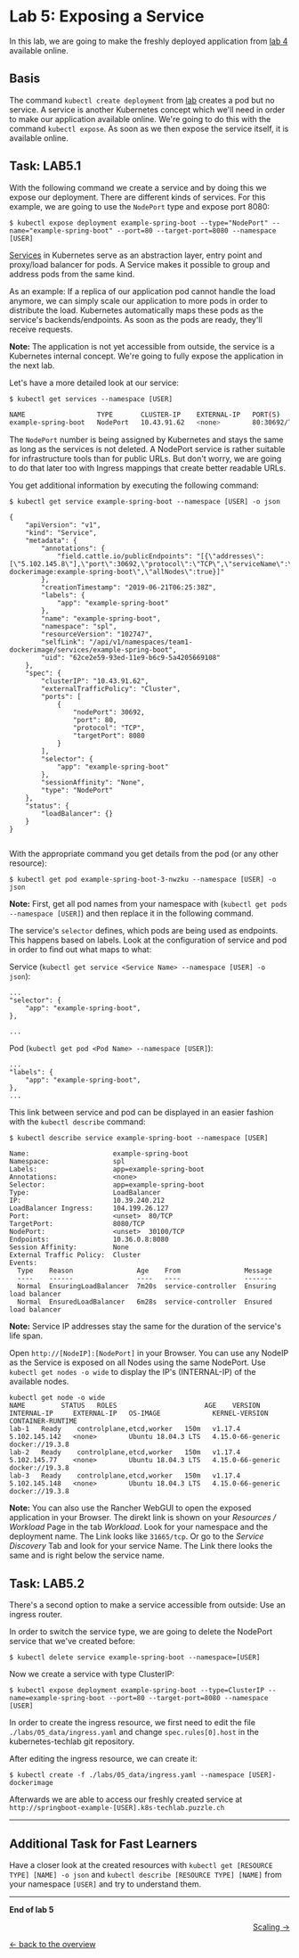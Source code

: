 # Lab 5: Exposing a Service

In this lab, we are going to make the freshly deployed application from [lab 4](04_deploy_dockerimage.md) available online.


## Basis

The command `kubectl create deployment` from [lab](04_deploy_dockerimage.md) creates a pod but no service. A service is another Kubernetes concept which we'll need in order to make our application available online. We're going to do this with the command `kubectl expose`. As soon as we then expose the service itself, it is available online.

## Task: LAB5.1

With the following command we create a service and by doing this we expose our deployment. There are different kinds of services. For this example, we are going to use the `NodePort` type and expose port 8080:

```
$ kubectl expose deployment example-spring-boot --type="NodePort" --name="example-spring-boot" --port=80 --target-port=8080 --namespace [USER]
```

[Services](https://kubernetes.io/docs/concepts/services-networking/service/) in Kubernetes serve as an abstraction layer, entry point and proxy/load balancer for pods. A Service makes it possible to group and address pods from the same kind.

As an example: If a replica of our application pod cannot handle the load anymore, we can simply scale our application to more pods in order to distribute the load. Kubernetes automatically maps these pods as the service's backends/endpoints. As soon as the pods are ready, they'll receive requests.

**Note:** The application is not yet accessible from outside, the service is a Kubernetes internal concept. We're going to fully expose the application in the next lab.

Let's have a more detailed look at our service:

```
$ kubectl get services --namespace [USER]
```

```bash
NAME                  TYPE       CLUSTER-IP    EXTERNAL-IP   PORT(S)        AGE
example-spring-boot   NodePort   10.43.91.62   <none>        80:30692/TCP  
```

The `NodePort` number is being assigned by Kubernetes and stays the same as long as the services is not deleted. A NodePort service is rather suitable for infrastructure tools than for public URLs. But don't worry, we are going to do that later too with Ingress mappings that create better readable URLs.

You get additional information by executing the following command:

```
$ kubectl get service example-spring-boot --namespace [USER] -o json
```

```
{
    "apiVersion": "v1",
    "kind": "Service",
    "metadata": {
        "annotations": {
            "field.cattle.io/publicEndpoints": "[{\"addresses\":[\"5.102.145.8\"],\"port\":30692,\"protocol\":\"TCP\",\"serviceName\":\"team1-dockerimage:example-spring-boot\",\"allNodes\":true}]"
        },
        "creationTimestamp": "2019-06-21T06:25:38Z",
        "labels": {
            "app": "example-spring-boot"
        },
        "name": "example-spring-boot",
        "namespace": "spl",
        "resourceVersion": "102747",
        "selfLink": "/api/v1/namespaces/team1-dockerimage/services/example-spring-boot",
        "uid": "62ce2e59-93ed-11e9-b6c9-5a4205669108"
    },
    "spec": {
        "clusterIP": "10.43.91.62",
        "externalTrafficPolicy": "Cluster",
        "ports": [
            {
                "nodePort": 30692,
                "port": 80,
                "protocol": "TCP",
                "targetPort": 8080
            }
        ],
        "selector": {
            "app": "example-spring-boot"
        },
        "sessionAffinity": "None",
        "type": "NodePort"
    },
    "status": {
        "loadBalancer": {}
    }
}


```

With the appropriate command you get details from the pod (or any other resource):

```
$ kubectl get pod example-spring-boot-3-nwzku --namespace [USER] -o json
```

**Note:** First, get all pod names from your namespace with (`kubectl get pods --namespace [USER]`) and then replace it in the following command.

The service's `selector` defines, which pods are being used as endpoints. This happens based on labels. Look at the configuration of service and pod in order to find out what maps to what:


Service (`kubectl get service <Service Name> --namespace [USER] -o json`):
```
...
"selector": {
    "app": "example-spring-boot",
},

...
```

Pod (`kubectl get pod <Pod Name> --namespace [USER]`):
```
...
"labels": {
    "app": "example-spring-boot",
},
...
```

This link between service and pod can be displayed in an easier fashion with the `kubectl describe` command:
```
$ kubectl describe service example-spring-boot --namespace [USER]
```

```
Name:                     example-spring-boot
Namespace:                spl
Labels:                   app=example-spring-boot
Annotations:              <none>
Selector:                 app=example-spring-boot
Type:                     LoadBalancer
IP:                       10.39.240.212
LoadBalancer Ingress:     104.199.26.127
Port:                     <unset>  80/TCP
TargetPort:               8080/TCP
NodePort:                 <unset>  30100/TCP
Endpoints:                10.36.0.8:8080
Session Affinity:         None
External Traffic Policy:  Cluster
Events:
  Type    Reason                Age    From                Message
  ----    ------                ----   ----                -------
  Normal  EnsuringLoadBalancer  7m20s  service-controller  Ensuring load balancer
  Normal  EnsuredLoadBalancer   6m28s  service-controller  Ensured load balancer

```



**Note:** Service IP addresses stay the same for the duration of the service's life span.

Open `http://[NodeIP]:[NodePort]` in your Browser. 
You can use any NodeIP as the Service is exposed on all Nodes using the same NodePort. Use `kubectl get nodes -o wide` to display the IP's (INTERNAL-IP) of the available nodes.

```
kubectl get node -o wide
NAME         STATUS   ROLES                      AGE    VERSION   INTERNAL-IP     EXTERNAL-IP   OS-IMAGE             KERNEL-VERSION      CONTAINER-RUNTIME
lab-1   Ready    controlplane,etcd,worker   150m   v1.17.4   5.102.145.142   <none>        Ubuntu 18.04.3 LTS   4.15.0-66-generic   docker://19.3.8
lab-2   Ready    controlplane,etcd,worker   150m   v1.17.4   5.102.145.77    <none>        Ubuntu 18.04.3 LTS   4.15.0-66-generic   docker://19.3.8
lab-3   Ready    controlplane,etcd,worker   150m   v1.17.4   5.102.145.148   <none>        Ubuntu 18.04.3 LTS   4.15.0-66-generic   docker://19.3.8

```

**Note:** You can also use the Rancher WebGUI to open the exposed application in your Browser. The direkt link is shown on your *Resources / Workload* Page in the tab *Workload*. Look for your namespace and the deployment name. The Link looks like `31665/tcp`. Or go to the *Service Discovery* Tab and look for your service Name. The Link there looks the same and is right below the service name.


## Task: LAB5.2

There's a second option to make a service accessible from outside: Use an ingress router.

In order to switch the service type, we are going to delete the NodePort service that we've created before:

```
$ kubectl delete service example-spring-boot --namespace=[USER]
```
Now we create a service with type ClusterIP:

```
$ kubectl expose deployment example-spring-boot --type=ClusterIP --name=example-spring-boot --port=80 --target-port=8080 --namespace [USER]
```

In order to create the ingress resource, we first need to edit the file `./labs/05_data/ingress.yaml` and change `spec.rules[0].host` in the kubernetes-techlab git repository.


After editing the ingress resource, we can create it:
```
$ kubectl create -f ./labs/05_data/ingress.yaml --namespace [USER]-dockerimage
```
Afterwards we are able to access our freshly created service at `http://springboot-example-[USER].k8s-techlab.puzzle.ch`


---

## Additional Task for Fast Learners

Have a closer look at the created resources with `kubectl get [RESOURCE TYPE] [NAME] -o json` and `kubectl describe [RESOURCE TYPE] [NAME]` from your namespace `[USER]` and try to understand them.


---

**End of lab 5**

<p width="100px" align="right"><a href="06_scale.md">Scaling →</a></p>

[← back to the overview](../README.md)
